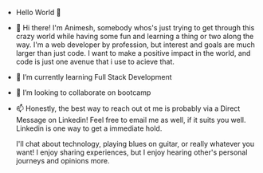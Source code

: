 - Hello World 👋 
- 👀 Hi there! I'm Animesh, somebody whos's just trying to get through this crazy world while having some fun and learning a thing or two along the way. I'm a web developer by profession, but interest and goals are much larger than just code. I want to make a positive impact in the world, and code is just one avenue that i use to acieve that.
- 🌱 I’m currently learning Full Stack Development 
- 💞️ I’m looking to collaborate on bootcamp 
- 📫 Honestly, the best way to reach out ot me is probably via a Direct Message on Linkedin! Feel free to email me as well, if it suits you well. Linkedin is one way to get a immediate hold. 
     
     I'll chat about technology, playing blues on guitar, or really whatever you want! I enjoy sharing experiences, but I enjoy hearing other's personal journeys and opinions more.

<!---
Animace-WebDev/Animace-WebDev is a ✨ special ✨ repository because its `README.md` (this file) appears on your GitHub profile.
You can click the Preview link to take a look at your changes.
--->
